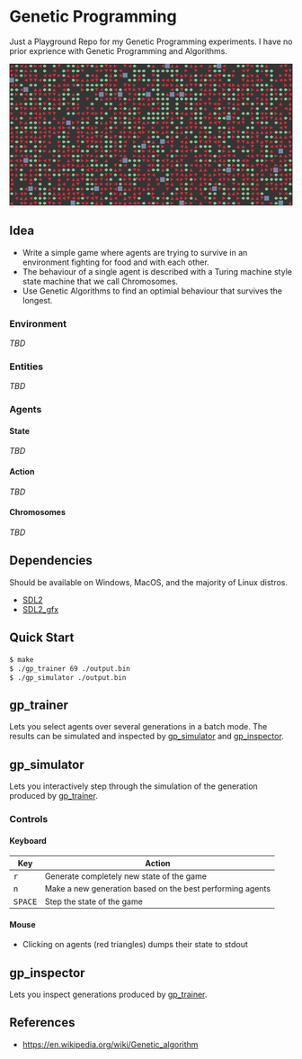 # Genetic Programming

Just a Playground Repo for my Genetic Programming experiments. I have no prior exprience with Genetic Programming and Algorithms.

![demo](./assets/demo.png)

## Idea

- Write a simple game where agents are trying to survive in an environment fighting for food and with each other.
- The behaviour of a single agent is described with a Turing machine style state machine that we call Chromosomes.
- Use Genetic Algorithms to find an optimial behaviour that survives the longest.

<!-- TODO(#3): Rules and mechanics of the game is not documented -->

### Environment

*TBD*

### Entities

*TBD*

### Agents

#### State

*TBD*

#### Action

*TBD*

#### Chromosomes

*TBD*

## Dependencies

Should be available on Windows, MacOS, and the majority of Linux distros.

- [SDL2]
- [SDL2_gfx]

## Quick Start

```console
$ make
$ ./gp_trainer 69 ./output.bin
$ ./gp_simulator ./output.bin
```

## gp_trainer

Lets you select agents over several generations in a batch mode. The results can be simulated and inspected by [gp_simulator](#gp_simulator) and [gp_inspector](#gp_inspector).

## gp_simulator

Lets you interactively step through the simulation of the generation produced by [gp_trainer](#gp_trainer).

### Controls

#### Keyboard

| Key              | Action                                                    |
|------------------|-----------------------------------------------------------|
| <kbd>r</kbd>     | Generate completely new state of the game                 |
| <kbd>n</kbd>     | Make a new generation based on the best performing agents |
| <kbd>SPACE</kbd> | Step the state of the game                                |

#### Mouse

- Clicking on agents (red triangles) dumps their state to stdout

## gp_inspector

Lets you inspect generations produced by [gp_trainer](#gp_trainer).

## References

- https://en.wikipedia.org/wiki/Genetic_algorithm

[SDL2]: https://www.libsdl.org/
[SDL2_gfx]: https://github.com/ferzkopp/SDL_gfx
